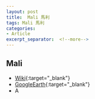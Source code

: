 ```yaml
---
layout: post
title:  Mali 馬利
tags: Mali 馬利 
categories:
- Article
excerpt_separator:  <!--more-->
---
```

## Mali 
- [Wiki](https://zh.wikipedia.org/w/index.php?search=Mali "Wiki"){:target="_blank"} 
- [GoogleEarth](https://earth.google.com/web/search/Mali "GoogleEarth"){:target="_blank"} 
- A 

